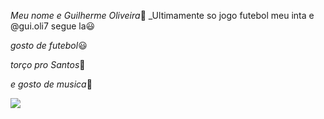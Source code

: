 _Meu nome e Guilherme Oliveira_👑
_Ultimamente so jogo futebol meu inta e @gui.oli7 segue la😃

_gosto de futebol_😃

_torço pro Santos_🐋

_e gosto de musica_🎵

![](https://media1.tenor.com/m/xCkCA1qN2AMAAAAC/kiss-trophy-neymar-jr.gif)

